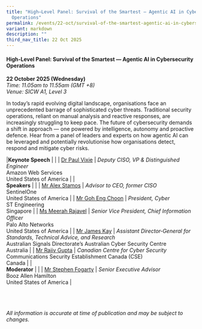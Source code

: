 ```yaml
---
title: "High–Level Panel: Survival of the Smartest – Agentic AI in Cybersecurity
  Operations"
permalink: /events/22-oct/survival-of-the-smartest-agentic-ai-in-cybersecurity-operations/
variant: markdown
description: ""
third_nav_title: 22 Oct 2025
---
```

#### **High-Level Panel: Survival of the Smartest — Agentic AI in Cybersecurity Operations**

**22 October 2025 (Wednesday)**  
*Time: 11.05am to 11.55am (GMT +8)*
<br>*Venue: SICW A1, Level 3*

In today’s rapid evolving digital landscape, organisations face an unprecedented barrage of sophisticated cyber threats. Traditional security operations, reliant on manual analysis and reactive responses, are increasingly struggling to keep pace. The future of cybersecurity demands a shift in approach — one powered by intelligence, autonomy and proactive defence. Hear from a panel of leaders and experts on how agentic AI can be leveraged and potentially revolutionise how organisations detect, respond and mitigate cyber risks. 

|**Keynote Speech**          |                                                              |
| [Dr Paul Vixie](/speakers/dr-paul-vixie/)  | *Deputy CISO, VP &amp; Distinguished Engineer* <br> Amazon Web Services<br>United States of America      |
|<br>**Speakers**          |                                                              |
| [Mr Alex Stamos](/speakers/mr-alex-stamos/)  | *Advisor to CEO, former CISO* <br>SentinelOne<br>United States of America      |
| [Mr Goh Eng Choon](/speakers/mr-goh-eng-choon/)  | *President, Cyber*<br>ST Engineering <br>Singapore      |
| [Ms Meerah Rajavel](/speakers/ms-meerah-rajavel/)  | *Senior Vice President, Chief Information Oﬃcer* <br>Palo Alto Networks<br>United States of America      |
| [Mr James Kay](/speakers/mr-james-kay/)  | *Assistant Director‐General for Standards, Technical Advice, and Research* <br>Australian Signals Directorate’s Australian Cyber Security Centre<br>Australia      |
| [Mr Rajiv Gupta](/speakers/mr-rajiv-gupta/)  | *Canadian Centre for Cyber Security* <br>Communications Security Establishment Canada (CSE)<br>Canada      |
|<br>**Moderator**          |                                                              |
| [Mr Stephen Fogarty](/speakers/mr-stephen-fogarty/)  | *Senior Executive Advisor* <br>Booz Allen Hamilton<br>United States of America      |

<br><br><br>
*All information is accurate at time of publication and may be subject to changes.*